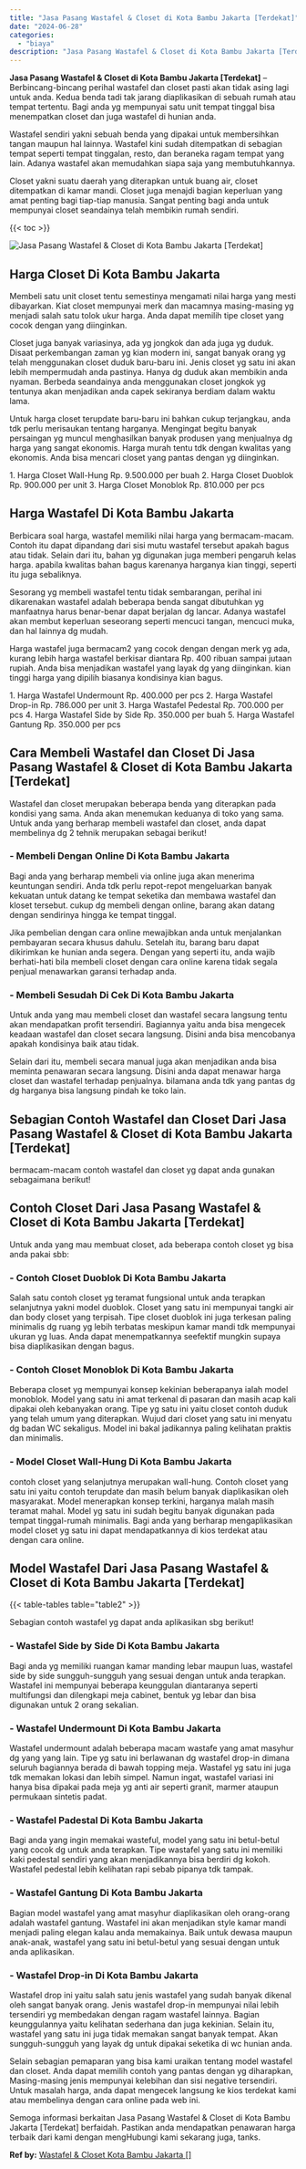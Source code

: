 ```yaml
---
title: "Jasa Pasang Wastafel & Closet di Kota Bambu Jakarta [Terdekat]"
date: "2024-06-28"
categories: 
  - "biaya"
description: "Jasa Pasang Wastafel & Closet di Kota Bambu Jakarta [Terdekat]. Semoga informasi berkaitan Jasa Pasang Wastafel & Closet di Kota Bambu Jakarta [Terdekat] b..."
---
```


**Jasa Pasang Wastafel & Closet di Kota Bambu Jakarta \[Terdekat\]** – Berbincang-bincang perihal wastafel dan closet pasti akan tidak asing lagi untuk anda. Kedua benda tadi tak jarang diaplikasikan di sebuah rumah atau tempat tertentu. Bagi anda yg mempunyai satu unit tempat tinggal bisa menempatkan closet dan juga wastafel di hunian anda.

Wastafel sendiri yakni sebuah benda yang dipakai untuk membersihkan tangan maupun hal lainnya. Wastafel kini sudah ditempatkan di sebagian tempat seperti tempat tinggalan, resto, dan beraneka ragam tempat yang lain. Adanya wastafel akan memudahkan siapa saja yang membutuhkannya.

Closet yakni suatu daerah yang diterapkan untuk buang air, closet ditempatkan di kamar mandi. Closet juga menajdi bagian keperluan yang amat penting bagi tiap-tiap manusia. Sangat penting bagi anda untuk mempunyai closet seandainya telah membikin rumah sendiri.

{{< toc >}}

![Jasa Pasang Wastafel & Closet di Kota Bambu Jakarta [Terdekat]](/images/wastafel-closet-murah62.png)

## Harga Closet Di Kota Bambu Jakarta

Membeli satu unit closet tentu semestinya mengamati nilai harga yang mesti dibayarkan. Kiat closet mempunyai merk dan macamnya masing-masing yg menjadi salah satu tolok ukur harga. Anda dapat memilih tipe closet yang cocok dengan yang diinginkan.

Closet juga banyak variasinya, ada yg jongkok dan ada juga yg duduk. Disaat perkembangan zaman yg kian modern ini, sangat banyak orang yg telah menggunakan closet duduk baru-baru ini. Jenis closet yg satu ini akan lebih mempermudah anda pastinya. Hanya dg duduk akan membikin anda nyaman. Berbeda seandainya anda menggunakan closet jongkok yg tentunya akan menjadikan anda capek sekiranya berdiam dalam waktu lama.

Untuk harga closet terupdate baru-baru ini bahkan cukup terjangkau, anda tdk perlu merisaukan tentang harganya. Mengingat begitu banyak persaingan yg muncul menghasilkan banyak produsen yang menjualnya dg harga yang sangat ekonomis. Harga murah tentu tdk dengan kwalitas yang ekonomis. Anda bisa mencari closet yang pantas dengan yg diinginkan.

1\. Harga Closet Wall-Hung Rp. 9.500.000 per buah 2. Harga Closet Duoblok Rp. 900.000 per unit 3. Harga Closet Monoblok Rp. 810.000 per pcs

## Harga Wastafel Di Kota Bambu Jakarta

Berbicara soal harga, wastafel memiliki nilai harga yang bermacam-macam. Contoh itu dapat dipandang dari sisi mutu wastafel tersebut apakah bagus atau tidak. Selain dari itu, bahan yg digunakan juga memberi pengaruh kelas harga. apabila kwalitas bahan bagus karenanya harganya kian tinggi, seperti itu juga sebaliknya.

Sesorang yg membeli wastafel tentu tidak sembarangan, perihal ini dikarenakan wastafel adalah beberapa benda sangat dibutuhkan yg manfaatnya harus benar-benar dapat berjalan dg lancar. Adanya wastafel akan membut keperluan seseorang seperti mencuci tangan, mencuci muka, dan hal lainnya dg mudah.

Harga wastafel juga bermacam2 yang cocok dengan dengan merk yg ada, kurang lebih harga wastafel berkisar diantara Rp. 400 ribuan sampai jutaan rupiah. Anda bisa menjadikan wastafel yang layak dg yang diinginkan. kian tinggi harga yang dipilih biasanya kondisinya kian bagus.

1\. Harga Wastafel Undermount Rp. 400.000 per pcs 2. Harga Wastafel Drop-in Rp. 786.000 per unit 3. Harga Wastafel Pedestal Rp. 700.000 per pcs 4. Harga Wastafel Side by Side Rp. 350.000 per buah 5. Harga Wastafel Gantung Rp. 350.000 per pcs

## Cara Membeli Wastafel dan Closet Di Jasa Pasang Wastafel & Closet di Kota Bambu Jakarta \[Terdekat\]

Wastafel dan closet merupakan beberapa benda yang diterapkan pada kondisi yang sama. Anda akan menemukan keduanya di toko yang sama. Untuk anda yang berharap membeli wastafel dan closet, anda dapat membelinya dg 2 tehnik merupakan sebagai berikut!

### \- Membeli Dengan Online Di Kota Bambu Jakarta

Bagi anda yang berharap membeli via online juga akan menerima keuntungan sendiri. Anda tdk perlu repot-repot mengeluarkan banyak kekuatan untuk datang ke tempat seketika dan membawa wastafel dan kloset tersebut. cukup dg membeli dengan online, barang akan datang dengan sendirinya hingga ke tempat tinggal.

Jika pembelian dengan cara online mewajibkan anda untuk menjalankan pembayaran secara khusus dahulu. Setelah itu, barang baru dapat dikirimkan ke hunian anda segera. Dengan yang seperti itu, anda wajib berhati-hati bila membeli closet dengan cara online karena tidak segala penjual menawarkan garansi terhadap anda.

### \- Membeli Sesudah Di Cek Di Kota Bambu Jakarta

Untuk anda yang mau membeli closet dan wastafel secara langsung tentu akan mendapatkan profit tersendiri. Bagiannya yaitu anda bisa mengecek keadaan wastafel dan closet secara langsung. Disini anda bisa mencobanya apakah kondisinya baik atau tidak.

Selain dari itu, membeli secara manual juga akan menjadikan anda bisa meminta penawaran secara langsung. Disini anda dapat menawar harga closet dan wastafel terhadap penjualnya. bilamana anda tdk yang pantas dg dg harganya bisa langsung pindah ke toko lain.

## Sebagian Contoh Wastafel dan Closet Dari Jasa Pasang Wastafel & Closet di Kota Bambu Jakarta \[Terdekat\]

bermacam-macam contoh wastafel dan closet yg dapat anda gunakan sebagaimana berikut!

## Contoh Closet Dari Jasa Pasang Wastafel & Closet di Kota Bambu Jakarta \[Terdekat\]

Untuk anda yang mau membuat closet, ada beberapa contoh closet yg bisa anda pakai sbb:

### \- Contoh Closet Duoblok Di Kota Bambu Jakarta

Salah satu contoh closet yg teramat fungsional untuk anda terapkan selanjutnya yakni model duoblok. Closet yang satu ini mempunyai tangki air dan body closet yang terpisah. Tipe closet duoblok ini juga terkesan paling minimalis dg ruang yg lebih terbatas meskipun kamar mandi tdk mempunyai ukuran yg luas. Anda dapat menempatkannya seefektif mungkin supaya bisa diaplikasikan dengan bagus.

### \- Contoh Closet Monoblok Di Kota Bambu Jakarta

Beberapa closet yg mempunyai konsep kekinian beberapanya ialah model monoblok. Model yang satu ini amat terkenal di pasaran dan masih acap kali dipakai oleh kebanyakan orang. Tipe yg satu ini yaitu closet contoh duduk yang telah umum yang diterapkan. Wujud dari closet yang satu ini menyatu dg badan WC sekaligus. Model ini bakal jadikannya paling kelihatan praktis dan minimalis.

### \- Model Closet Wall-Hung Di Kota Bambu Jakarta

contoh closet yang selanjutnya merupakan wall-hung. Contoh closet yang satu ini yaitu contoh terupdate dan masih belum banyak diaplikasikan oleh masyarakat. Model menerapkan konsep terkini, harganya malah masih teramat mahal. Model yg satu ini sudah begitu banyak digunakan pada tempat tinggal-rumah minimalis. Bagi anda yang berharap mengaplikasikan model closet yg satu ini dapat mendapatkannya di kios terdekat atau dengan cara online.

## Model Wastafel Dari Jasa Pasang Wastafel & Closet di Kota Bambu Jakarta \[Terdekat\]

{{< table-tables table="table2" >}}

Sebagian contoh wastafel yg dapat anda aplikasikan sbg berikut!

### \- Wastafel Side by Side Di Kota Bambu Jakarta

Bagi anda yg memiliki ruangan kamar manding lebar maupun luas, wastafel side by side sungguh-sungguh yang sesuai dengan untuk anda terapkan. Wastafel ini mempunyai beberapa keunggulan diantaranya seperti multifungsi dan dilengkapi meja cabinet, bentuk yg lebar dan bisa digunakan untuk 2 orang sekalian.

### \- Wastafel Undermount Di Kota Bambu Jakarta

Wastafel undermount adalah beberapa macam wastafe yang amat masyhur dg yang yang lain. Tipe yg satu ini berlawanan dg wastafel drop-in dimana seluruh bagiannya berada di bawah topping meja. Wastafel yg satu ini juga tdk memakan lokasi dan lebih simpel. Namun ingat, wastafel variasi ini hanya bisa dipakai pada meja yg anti air seperti granit, marmer ataupun permukaan sintetis padat.

### \- Wastafel Padestal Di Kota Bambu Jakarta

Bagi anda yang ingin memakai wasteful, model yang satu ini betul-betul yang cocok dg untuk anda terapkan. Tipe wastafel yang satu ini memiliki kaki pedestal sendiri yang akan menjadikannya bisa berdiri dg kokoh. Wastafel pedestal lebih kelihatan rapi sebab pipanya tdk tampak.

### \- Wastafel Gantung Di Kota Bambu Jakarta

Bagian model wastafel yang amat masyhur diaplikasikan oleh orang-orang adalah wastafel gantung. Wastafel ini akan menjadikan style kamar mandi menjadi paling elegan kalau anda memakainya. Baik untuk dewasa maupun anak-anak, wastafel yang satu ini betul-betul yang sesuai dengan untuk anda aplikasikan.

### \- Wastafel Drop-in Di Kota Bambu Jakarta

Wastafel drop ini yaitu salah satu jenis wastafel yang sudah banyak dikenal oleh sangat banyak orang. Jenis wastafel drop-in mempunyai nilai lebih tersendiri yg membedakan dengan ragam wastafel lainnya. Bagian keunggulannya yaitu kelihatan sederhana dan juga kekinian. Selain itu, wastafel yang satu ini juga tidak memakan sangat banyak tempat. Akan sungguh-sungguh yang layak dg untuk dipakai seketika di wc hunian anda.

Selain sebagian pemaparan yang bisa kami uraikan tentang model wastafel dan closet. Anda dapat memilih contoh yang pantas dengan yg diharapkan, Masing-masing jenis mempunyai kelebihan dan sisi negative tersendiri. Untuk masalah harga, anda dapat mengecek langsung ke kios terdekat kami atau membelinya dengan cara online pada web ini.

Semoga informasi berkaitan Jasa Pasang Wastafel & Closet di Kota Bambu Jakarta \[Terdekat\] berfaidah. Pastikan anda mendapatkan penawaran harga terbaik dari kami dengan mengHubungi kami sekarang juga, tanks.

**Ref by:** [Wastafel & Closet Kota Bambu Jakarta []](https://id.wikipedia.org/wiki/Wastafel)
